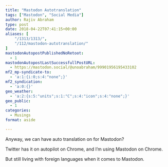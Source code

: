 ```yaml
---
title: "Mastodon Autotranslation"
tags: ["Mastodon", "Social Media"]
author: Rajiv Abraham
type: post
date: 2018-04-22T07:41:15+00:00
aliases: [
    "/1313/1313/",
    "/112/mastodon-autotranslation/"
]
mastodonAutopostPublishedNoRetoot:
  - 1
mastodonAutopostLastSuccessfullPostURL:
  - https://mastodon.social/@unoabraham/99901956195433102
mf2_mp-syndicate-to:
  - 'a:1:{i:0;s:4:"none";}'
mf2_syndication:
  - 'a:0:{}'
geo_weather:
  - 'a:2:{s:5:"units";s:1:"C";s:4:"icon";s:4:"none";}'
geo_public:
  - 1
categories:
  - Musings
format: aside

---
```

<p style="text-align: justify;">
  Anyway, we can have auto translation on for Mastodon?
</p>

<p style="text-align: justify;">
  Twitter has it on autopilot on Chrome, and I&#8217;m using Mastodon on Chrome.
</p>

<p style="text-align: justify;">
  But still living with foreign languages when it comes to Mastodon.
</p>
